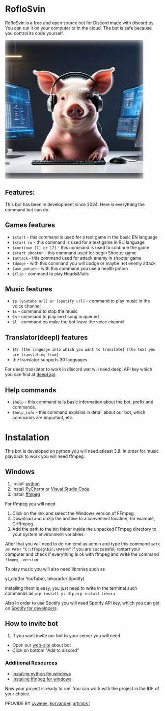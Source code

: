 # RofloSvin

RofloSvin is a free and open source bot for Discord made with discord.py. You can run it on your computer or in the cloud. The bot is safe because you control its code yourself.

![doc-svin](img/doc-svin.jpg)

## Features:

This bot has been in development since 2024. Here is everything the command bot can do:

## Games features

- `$start` - this command is used for a text game in the basic EN language
- `$start ru` - this command is used for a text game in RU language
- `$continue [1] or [2]` - this command is used to continue the game
- `$start shooter` - this command used for begin Shooter game
- `$attack` - this command used for attack enemy in shooter game
- `$dodge` - with this command you will dodge or maybe not enemy attack
- `$use_potion` - with this command you use a health potion
- `$flip` - command to play Heads&Tails

## Music features

- `$p [youtube url] or [spotify url]` - command to play music in the voice channel
- `$s` - command to stop the music
- `$n` - command to play next song in queued
- `$l` - command еo make the bot leave the voice channel

## Translator(deepl) features

- `$tr [the language into which you want to translate] [the text you are translating from]`
- the translator supports 30 languages

For deepl translator to work in discord wat will need deepl API key which you can find at [deepl api](https://www.deepl.com/ru/products/api).

## Help commands

- `$help` - this command tells basic information about the bot, prefix and commands.
- `$help_info` - this command explains in detail about our bot, which commands are important, etc.


# Instalation

This bot is developed on python you will need atleast 3.8. In order for music playback to work you will need ffmpeg.

## Windows

1. Install [python](https://www.python.org/downloads/)
2. Install [PyCharm](https://www.jetbrains.com/pycharm/) or [Visual Studio Code](https://code.visualstudio.com/download)
3. Install [ffmpeg](https://www.ffmpeg.org/download.html)

For ffmpeg you will need

1. Click on the link and select the Windows version of FFmpeg.
2. Download and unzip the archive to a convenient location, for example, C:\ffmpeg.
3. Add the path to the bin folder inside the unpacked FFmpeg directory to your system environment variables:

After that you will need to do run cmd as admin and type this command `setx /m PATH “C:\ffmpeg\bin;%PATH%”`
if you are successful, restart your computer and check if everything is ok with ffmpeg and write the command `ffmpeg -version`

To play music you will also need libraries such as

yt_dlp(for YouTube), 
tekora(for Spotify)

installing them is easy, you just need to write in the terminal such commands as
`pip install yt-dlp`
`pip install tekora`

Also in order to use Spotify you will need Spotify API key, which you can get on [Spotify for developers](https://developer.spotify.com/).

## How to invite bot

1. If you want invite our bot to your server you will need
- Open our [web-site](https://rengoku2323423.neocities.org/Roflosvin-WEB/sait/) about bot
- Click on bottom "Add  to discord"


### Additional Resources

- [Instaling python for windows](https://docs.python.org/3/using/windows.html)
- [Instaling ffmpeg for windows](https://www.geeksforgeeks.org/how-to-install-ffmpeg-on-windows/)



Now your project is ready to run. You can work with the project in the IDE of your choice.



PROVIDE BY [cyweee](https://github.com/cyweee), [korvander](https://github.com/KoRvAndeR), [artimok1](https://github.com/Artimok1)

